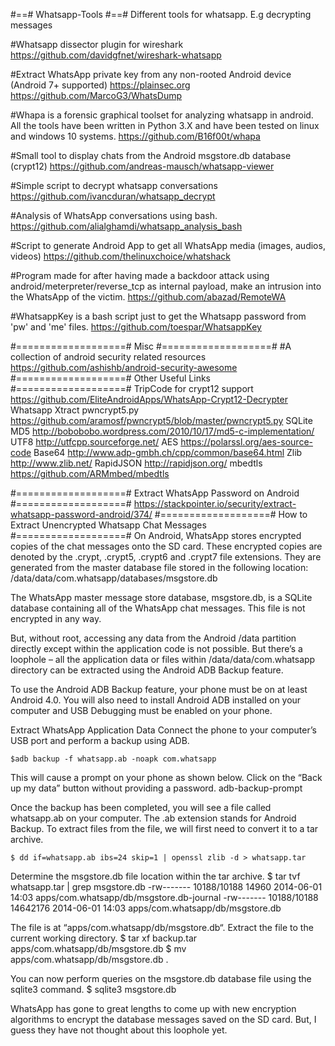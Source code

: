 #==# Whatsapp-Tools #==#
Different tools for whatsapp. E.g decrypting messages

#Whatsapp dissector plugin for wireshark
    https://github.com/davidgfnet/wireshark-whatsapp

#Extract WhatsApp private key from any non-rooted Android device (Android 7+ supported) https://plainsec.org
    https://github.com/MarcoG3/WhatsDump

#Whapa is a forensic graphical toolset for analyzing whatsapp in android. All the tools have been written in Python 3.X and have been tested on linux and windows 10 systems.
    https://github.com/B16f00t/whapa

#Small tool to display chats from the Android msgstore.db database (crypt12)
    https://github.com/andreas-mausch/whatsapp-viewer

#Simple script to decrypt whatsapp conversations
    https://github.com/ivancduran/whatsapp_decrypt

#Analysis of WhatsApp conversations using bash.
    https://github.com/alialghamdi/whatsapp_analysis_bash

#Script to generate Android App to get all WhatsApp media (images, audios, videos)
    https://github.com/thelinuxchoice/whatshack

#Program made for after having made a backdoor attack using android/meterpreter/reverse_tcp as internal payload, make an intrusion into the WhatsApp of the victim.
    https://github.com/abazad/RemoteWA

#WhatsappKey is a bash script just to get the Whatsapp password from 'pw' and 'me' files.
    https://github.com/toespar/WhatsappKey

#===================# Misc #===================#
#A collection of android security related resources
    https://github.com/ashishb/android-security-awesome
#===================# Other Useful Links #===================#
    TripCode for crypt12 support https://github.com/EliteAndroidApps/WhatsApp-Crypt12-Decrypter
    Whatsapp Xtract
    pwncrypt5.py https://github.com/aramosf/pwncrypt5/blob/master/pwncrypt5.py
    SQLite
    MD5 http://bobobobo.wordpress.com/2010/10/17/md5-c-implementation/
    UTF8 http://utfcpp.sourceforge.net/
    AES https://polarssl.org/aes-source-code
    Base64 http://www.adp-gmbh.ch/cpp/common/base64.html
    Zlib http://www.zlib.net/
    RapidJSON http://rapidjson.org/
    mbedtls https://github.com/ARMmbed/mbedtls


#===================# Extract WhatsApp Password on Android #===================#
https://stackpointer.io/security/extract-whatsapp-password-android/374/
#===================# How to Extract Unencrypted Whatsapp Chat Messages #===================#
On Android, WhatsApp stores encrypted copies of the chat messages onto the SD card.
These encrypted copies are denoted by the .crypt, .crypt5, .crypt6 and .crypt7 file extensions.
They are generated from the master database file stored in the following location:
    /data/data/com.whatsapp/databases/msgstore.db

The WhatsApp master message store database, msgstore.db, is a SQLite database containing all of the WhatsApp chat messages. This file is not encrypted in any way.

But, without root, accessing any data from the Android /data partition directly except within the application code is not possible. But there’s a loophole – all the application data or files within 
/data/data/com.whatsapp directory can be extracted using the Android ADB Backup feature.

To use the Android ADB Backup feature, your phone must be on at least Android 4.0. You will also need to install Android ADB installed on your computer and USB Debugging must be enabled on your phone.

Extract WhatsApp Application Data
Connect the phone to your computer’s USB port and perform a backup using ADB.

    $adb backup -f whatsapp.ab -noapk com.whatsapp

This will cause a prompt on your phone as shown below. Click on the “Back up my data” button without providing a password.
adb-backup-prompt

Once the backup has been completed, you will see a file called whatsapp.ab on your computer. The .ab extension stands for Android Backup.
To extract files from the file, we will first need to convert it to a tar archive.

    $ dd if=whatsapp.ab ibs=24 skip=1 | openssl zlib -d > whatsapp.tar

Determine the msgstore.db file location within the tar archive.
    $ tar tvf whatsapp.tar | grep msgstore.db
    -rw------- 10188/10188   14960 2014-06-01 14:03 apps/com.whatsapp/db/msgstore.db-journal
    -rw------- 10188/10188 14642176 2014-06-01 14:03 apps/com.whatsapp/db/msgstore.db

The file is at “apps/com.whatsapp/db/msgstore.db“. Extract the file to the current working directory.
    $ tar xf backup.tar apps/com.whatsapp/db/msgstore.db
    $ mv apps/com.whatsapp/db/msgstore.db .

You can now perform queries on the msgstore.db database file using the sqlite3 command.
    $ sqlite3 msgstore.db

WhatsApp has gone to great lengths to come up with new encryption algorithms to encrypt the database messages saved on the SD card. But, I guess they have not thought about this loophole yet.
